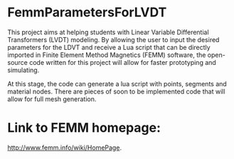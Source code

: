# FemmParametersForLVDT
 This project aims at helping students with Linear Variable Differential Transformers (LVDT) modeling. By allowing the user to input the desired parameters for the LDVT and receive a Lua script that can be directly imported in Finite Element Method Magnetics (FEMM) software, the open-source code written for this project will allow for faster prototyping and simulating.   
 
 At this stage, the code can generate a lua script with points, segments and material nodes. There are pieces of soon to be implemented code that will allow for full mesh generation.
 
 # Link to FEMM homepage: 
 http://www.femm.info/wiki/HomePage.
